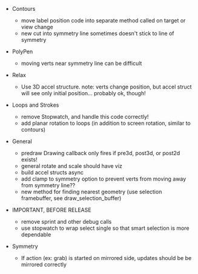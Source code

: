 - Contours
    - move label position code into separate method called on target or view change
    - new cut into symmetry line sometimes doesn't stick to line of symmetry

- PolyPen
    - moving verts near symmetry line can be difficult

- Relax
    - Use 3D accel structure.  note: verts change position, but accel struct will see only initial position... probably ok, though!

- Loops and Strokes
    - remove Stopwatch, and handle this code correctly!
    - add planar rotation to loops (in addition to screen rotation, similar to contours)

- General
    - predraw Drawing callback only fires if pre3d, post3d, or post2d exists!
    - general rotate and scale should have viz
    - build accel structs async
    - add clamp to symmetry option to prevent verts from moving away from symmetry line??
    - new method for finding nearest geometry (use selection framebuffer, see draw_selection_buffer)

- IMPORTANT, BEFORE RELEASE
    - remove sprint and other debug calls
    - use stopwatch to wrap select single so that smart selection is more dependable


- Symmetry
    - If action (ex: grab) is started on mirrored side, updates should be be mirrored correctly
